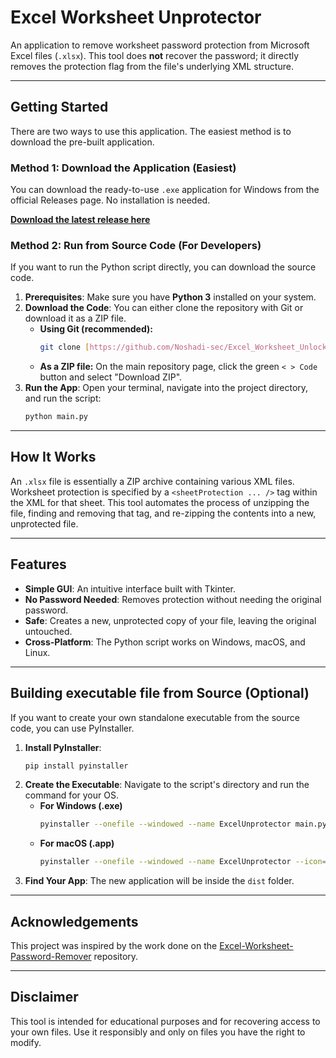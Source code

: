 # Excel Worksheet Unprotector

An application to remove worksheet password protection from Microsoft Excel files (`.xlsx`). This tool does **not** recover the password; it directly removes the protection flag from the file's underlying XML structure.



---

## Getting Started

There are two ways to use this application. The easiest method is to download the pre-built application.

### Method 1: Download the Application (Easiest)

You can download the ready-to-use `.exe` application for Windows from the official Releases page. No installation is needed.

**[Download the latest release here](https://github.com/Noshadi-sec/Excel_Worksheet_Unlocker/releases)**

### Method 2: Run from Source Code (For Developers)

If you want to run the Python script directly, you can download the source code.

1.  **Prerequisites**: Make sure you have **Python 3** installed on your system.
2.  **Download the Code**: You can either clone the repository with Git or download it as a ZIP file.
    * **Using Git (recommended):**
        ```bash
        git clone [https://github.com/Noshadi-sec/Excel_Worksheet_Unlocker.git](https://github.com/Noshadi-sec/Excel_Worksheet_Unlocker.git)
        ```
    * **As a ZIP file:** On the main repository page, click the green `< > Code` button and select "Download ZIP".
3.  **Run the App**: Open your terminal, navigate into the project directory, and run the script:
    ```bash
    python main.py
    ```

---

## How It Works

An `.xlsx` file is essentially a ZIP archive containing various XML files. Worksheet protection is specified by a `<sheetProtection ... />` tag within the XML for that sheet. This tool automates the process of unzipping the file, finding and removing that tag, and re-zipping the contents into a new, unprotected file.

---

## Features

* **Simple GUI**: An intuitive interface built with Tkinter.
* **No Password Needed**: Removes protection without needing the original password.
* **Safe**: Creates a new, unprotected copy of your file, leaving the original untouched.
* **Cross-Platform**: The Python script works on Windows, macOS, and Linux.

---

## Building executable file from Source (Optional)

If you want to create your own standalone executable from the source code, you can use PyInstaller.

1.  **Install PyInstaller**:
    ```bash
    pip install pyinstaller
    ```
2.  **Create the Executable**: Navigate to the script's directory and run the command for your OS.
    * **For Windows (.exe)**
        ```bash
        pyinstaller --onefile --windowed --name ExcelUnprotector main.py
        ```
    * **For macOS (.app)**
        ```bash
        pyinstaller --onefile --windowed --name ExcelUnprotector --icon=your_icon.icns main.py
        ```
3.  **Find Your App**: The new application will be inside the `dist` folder.

---

## Acknowledgements

This project was inspired by the work done on the [Excel-Worksheet-Password-Remover](https://github.com/aziascreations/Excel-Worksheet-Password-Remover) repository.

---

## Disclaimer

This tool is intended for educational purposes and for recovering access to your own files. Use it responsibly and only on files you have the right to modify.
